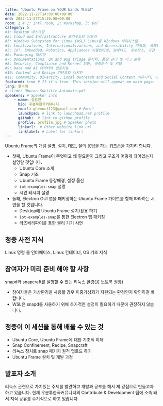 ```yaml
---
title: "Ubuntu Frame on YOUR hands 워크샵"
date: 2022-11-27T14:00:00+09:00
end: 2022-11-27T15:30:00+09:00
room: 2 # 1: Intl room, 2: Workshop, 3: BoF
category: 5
#1: Desktop 데스크탑
#2: Cloud and Infrastructure 클라우드와 인프라
#3: Windows Subsystem for Linux (WSL) Linux용 Windows 하위시스템
#4: Localizations, Internationalizations, and Accessibility 지역화, 국제화 및 접근성
#5: IoT, Embedded, Robotics, Appliances 사물인터넷, 임베디드, 로보틱스, 가전
#6: Packaging 패키징
#7: Documentations, QA and Bug triage 문서화, 품질 관리 및 버그 분류
#8: Security, Compliance and Kernel 보안, 규정준수 및 커널
#9: Data and AI 데이터와 인공지능
#10: Content and Design 컨텐츠와 디지인
#11: Community, Diversity, Local Outreach and Social Context 커뮤니티, 다양성, 지역 사회 협력과 사회적 관점
featured: true # If it's true. This session will appear on main page.
lang: 한국어
# slide: Ubucon_Subtitle_Automate.pdf
speakers: # Speaker info
    - name: 김광연
      bio: 우분투한국커뮤니티
      email: ghemool123@gmail.com # Email
      launchpad: # link to launchpad.net profile
      github:  # link to github profile
      profile: profile.jpg # Speaker photo 
      linkurl:  # Other website link url
      linklabel: # Label for linkurl
---
```


Ubuntu Frame의 개념 설명, 설치, 데모, 질의 응답을 하는 워크숍을 가지려 합니다.
* 첫째, Ubuntu Frame이 무엇이고 왜 필요한지 그리고 구조가 어떻게 되어있는지 설명할 것입니다.
  + Ubuntu Core 소개
  + Snap 기초
  + Ubuntu Frame 등장배경, 설정 옵션
  + ```iot-examples-snap``` 설명
  + 시연 레시피 설명
* 둘째, Electron GUI 앱을 패키징하는 Ubuntu Frame 가이드를 함께 따라하는 시연을 할 것입니다.
  + Desktop에 Ubuntu Frame 설치/활용 하기
  + ```iot-examples-snap```을 통한 Electron 앱 패키징
  + 라즈베리파이를 통한 물리 기기 시연

## 청중 사전 지식
Linux 명령 줄 인터페이스, Linux 컨테이너, OS 기초 지식

## 참여자가 미리 준비 해야 할 사항
snapd와 snapcraft를 실행할 수 있는 리눅스 환경(공 노트북 권장)
* 참여자들은 가상환경을 사용할 경우 이중가상화가 지원되는 환경인지 확인하길 바랍니다.
* WSL은 snapd를 사용하기 위해 추가적인 설정이 필요하기 때문에 권장하지 않습니다.

## 청중이 이 세션을 통해 배울 수 있는 것
* Ubuntu Core, Ubuntu Frame에 대한 기초적 이해
* Snap Confinement, Recipe, Snapcraft
* 리눅스 장치로 snap 패키지 원격 업로드 하기
* Ubuntu Frame 설치 및 개발 과정

## 발표자 소개
리눅스 관련으로 가치있는 주제를 발견하고 개발과 공부를 해서 제 강점으로 만들고자 하고 있습니다. 현재 우분투한국커뮤니티의 Contribute & Development 팀에 소속 돼서 지식 공유를 주기적으로 하고 있습니다.